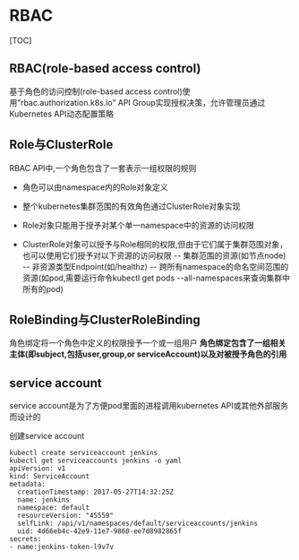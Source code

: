 # RBAC

[TOC]

## RBAC(role-based access control)
基于角色的访问控制(role-based access control)使用”rbac.authorization.k8s.io” API Group实现授权决策，允许管理员通过Kubernetes API动态配置策略

## Role与ClusterRole
RBAC API中,一个角色包含了一套表示一组权限的规则
- 角色可以由namespace内的Role对象定义
- 整个kubernetes集群范围的有效角色通过ClusterRole对象实现


- Role对象只能用于授予对某个单一namespace中的资源的访问权限
- ClusterRole对象可以授予与Role相同的权限,但由于它们属于集群范围对象，也可以使用它们授予对以下资源的访问权限
-- 集群范围的资源(如节点node)
-- 非资源类型Endpoint(如/healthz)
-- 跨所有namespace的命名空间范围的资源(如pod,需要运行命令kubectl get pods --all-namespaces来查询集群中所有的pod)

## RoleBinding与ClusterRoleBinding
角色绑定将一个角色中定义的权限授予一个或一组用户
**角色绑定包含了一组相关主体(即subject,包括user,group,or serviceAccount)以及对被授予角色的引用**




## service account
service account是为了方便pod里面的进程调用kubernetes API或其他外部服务而设计的

创建service account
```
kubectl create serviceaccount jenkins
kubectl get serviceaccounts jenkins -o yaml
apiVersion: v1
kind: ServiceAccount
metadata:
  creationTimestamp: 2017-05-27T14:32:25Z
  name: jenkins
  namespace: default
  resourceVersion: "45559"
  selfLink: /api/v1/namespaces/default/serviceaccounts/jenkins
  uid: 4d66eb4c-42e9-11e7-9860-ee7d8982865f
secrets:
- name:jenkins-token-l9v7v
```

